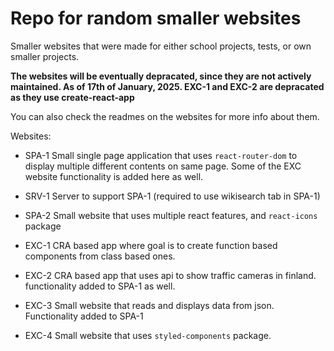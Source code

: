 # Repo for random smaller websites

Smaller websites that were made for either school projects, tests, or own smaller projects.

**The websites will be eventually depracated, since they are not actively maintained. As of 17th of January, 2025. EXC-1 and EXC-2 are depracated as they use create-react-app**

You can also check the readmes on the websites for more info about them.


Websites:

- SPA-1
Small single page application that uses `react-router-dom` to display multiple different contents on same page. Some of the EXC website functionality is added here as well.

- SRV-1
Server to support SPA-1 (required to use wikisearch tab in SPA-1)

- SPA-2
Small website that uses multiple react features, and `react-icons` package

- EXC-1
CRA based app where goal is to create function based components from class based ones.

- EXC-2
CRA based app that uses api to show traffic cameras in finland. functionality added to SPA-1 as well.

- EXC-3
Small website that reads and displays data from json. Functionality added to SPA-1

- EXC-4
Small website that uses `styled-components` package.